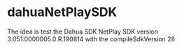 # dahuaNetPlaySDK
The idea is test the Dahua SDK NetPlay SDK version 3.051.0000005.0.R.190814 with the compileSdkVersion 28
